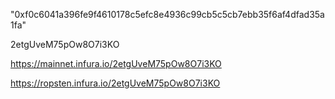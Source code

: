 "0xf0c6041a396fe9f4610178c5efc8e4936c99cb5c5cb7ebb35f6af4dfad35a1fa"


2etgUveM75pOw8O7i3KO

https://mainnet.infura.io/2etgUveM75pOw8O7i3KO

https://ropsten.infura.io/2etgUveM75pOw8O7i3KO